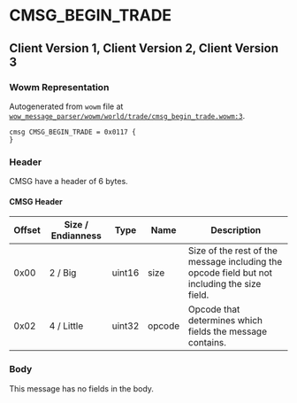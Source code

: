 # CMSG_BEGIN_TRADE

## Client Version 1, Client Version 2, Client Version 3

### Wowm Representation

Autogenerated from `wowm` file at [`wow_message_parser/wowm/world/trade/cmsg_begin_trade.wowm:3`](https://github.com/gtker/wow_messages/tree/main/wow_message_parser/wowm/world/trade/cmsg_begin_trade.wowm#L3).
```rust,ignore
cmsg CMSG_BEGIN_TRADE = 0x0117 {
}
```
### Header

CMSG have a header of 6 bytes.

#### CMSG Header

| Offset | Size / Endianness | Type   | Name   | Description |
| ------ | ----------------- | ------ | ------ | ----------- |
| 0x00   | 2 / Big           | uint16 | size   | Size of the rest of the message including the opcode field but not including the size field.|
| 0x02   | 4 / Little        | uint32 | opcode | Opcode that determines which fields the message contains.|

### Body

This message has no fields in the body.


